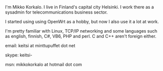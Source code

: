 I'm Mikko Korkalo. I live in Finland's capital city Helsinki. I work
there as a sysadmin for telecommunications business sector.

I started using using OpenWrt as a hobby, but now I also use it a lot at
work.

I'm pretty familiar with Linux, TCP/IP networking and some languages
such as english, finnish, C\#, VB6, PHP and perl. C and C++ aren't
foreign either.

email: keitsi at minttupuffet dot net

skype: keitsi-

msn: mikkokorkalo at hotmail dot com
